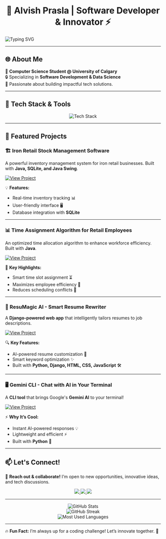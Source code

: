 <!-- Your Stunning GitHub Profile README -->

<h1 align="center">🚀 Alvish Prasla | Software Developer & Innovator ⚡</h1>

  <img align="center" src="https://readme-typing-svg.herokuapp.com?font=Fira+Code&weight=500&pause=1000&color=09F7D3&center=true&width=500&lines=Code.+Create.+Innovate." alt="Typing SVG"/>
  
---

## 🌐 About Me
🚀 **Computer Science Student @ University of Calgary**  
🔒 Specializing in **Software Development & Data Science**  
🌟 Passionate about building impactful tech solutions.  

---

## 🔧 Tech Stack & Tools
<p align="center">
  <img src="https://skillicons.dev/icons?i=java,spring,python,django,sqlite,mysql,react,git,github,vscode" alt="Tech Stack" />
</p>

---

## 🚀 Featured Projects

### 🏗️ Iron Retail Stock Management Software
A powerful inventory management system for iron retail businesses. Built with **Java, SQLite, and Java Swing**. 

[![View Project](https://img.shields.io/badge/GitHub-View_Project-blue?style=for-the-badge&logo=github)](https://github.com/alvishprasla11/StockManagementSoftwareForIronRetailBusinesses)

💡 **Features:**
- Real-time inventory tracking 📊
- User-friendly interface 🖥️
- Database integration with **SQLite**

---

### 📊 Time Assignment Algorithm for Retail Employees
An optimized time allocation algorithm to enhance workforce efficiency. Built with **Java**.

[![View Project](https://img.shields.io/badge/GitHub-View_Project-blue?style=for-the-badge&logo=github)](https://github.com/alvishprasla11/StockManagementSoftwareForIronRetailBusinesses)

🚀 **Key Highlights:**
- Smart time slot assignment ⏳
- Maximizes employee efficiency 👥
- Reduces scheduling conflicts 📅

---

### 📝 ResuMagic AI - Smart Resume Rewriter
A **Django-powered web app** that intelligently tailors resumes to job descriptions. 

[![View Project](https://img.shields.io/badge/GitHub-View_Project-blue?style=for-the-badge&logo=github)](https://github.com/alvishprasla11/ResuMagicAI)

🔍 **Key Features:**
- AI-powered resume customization 🤖
- Smart keyword optimization ✨
- Built with **Python, Django, HTML, CSS, JavaScript** 🛠️

---

### 🖥️ Gemini CLI - Chat with AI in Your Terminal
A **CLI tool** that brings Google's **Gemini AI** to your terminal! 

[![View Project](https://img.shields.io/badge/GitHub-View_Project-blue?style=for-the-badge&logo=github)](https://github.com/alvishprasla11/GeminiCLI)

⚡ **Why It’s Cool:**
- Instant AI-powered responses 💡
- Lightweight and efficient ⚡
- Built with **Python** 🐍

---

## 📫 Let's Connect!
📩 **Reach out & collaborate!** I’m open to new opportunities, innovative ideas, and tech discussions. 

<p align="center">
  <a href="https://www.linkedin.com/in/alvishprasla">
    <img src="https://img.shields.io/badge/LinkedIn-Connect-blue?style=for-the-badge&logo=linkedin" />
  </a>
  <a href="mailto:alvishprasla11@example.com">
    <img src="https://img.shields.io/badge/Email-Contact-red?style=for-the-badge&logo=gmail" />
  </a>
  <a href="https://twitter.com/alvishprasla">
    <img src="https://img.shields.io/badge/Twitter-Follow-blue?style=for-the-badge&logo=twitter" />
  </a>
</p>

---

<p align="center">
  <img src="https://github-readme-stats.vercel.app/api?username=alvishprasla11&show_icons=true&theme=radical" alt="GitHub Stats"/>
  <br>
  <img src="https://github-readme-streak-stats.herokuapp.com/?user=alvishprasla11&theme=dark" alt="GitHub Streak"/>
  <br>
  <img src="https://github-readme-stats.vercel.app/api/top-langs/?username=alvishprasla11&layout=compact&theme=radical" alt="Most Used Languages"/>
</p>

---

🔥 **Fun Fact:** I’m always up for a coding challenge! Let’s innovate together. 🚀

